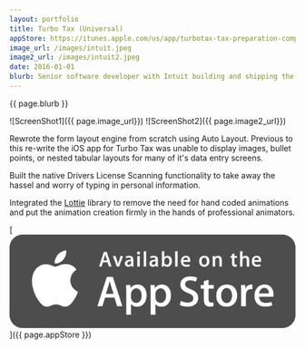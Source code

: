 ```yaml
---
layout: portfolio
title: Turbo Tax (Universal)
appStore: https://itunes.apple.com/us/app/turbotax-tax-preparation-complete/id940247939?mt=8
image_url: /images/intuit.jpeg
image2_url: /images/intuit2.jpeg
date: 2016-01-01
blurb: Senior software developer with Intuit building and shipping the iOS mobile version of TurboTax
---
```


{{ page.blurb }}

![ScreenShot1]({{ page.image_url}}) ![ScreenShot2]({{ page.image2_url}})

Rewrote the form layout engine from scratch using Auto Layout.  Previous to this re-write the iOS app for Turbo Tax was unable to display images, bullet points, or nested tabular layouts for many of it's data entry screens.

Built the native Drivers License Scanning functionality to take away the hassel and worry of typing in personal information.

Integrated the [Lottie](https://github.com/airbnb/lottie-ios) library to remove the need for hand coded animations and put the animation creation firmly in the hands of professional animators.

[![App Store](/images/appstore.png)]({{ page.appStore }})